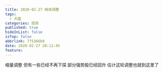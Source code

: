 ```yaml
---
title: 2020-02-27 继续调整
tags:
  - 大盘
categories: 投资
published: true
hideInList: false
isTop: false
abbrlink: 775366b9
date: 2020-02-27 20:11:45
feature:
---
```

缩量调整
但有一些已经不再下探
部分强势股已经回升
估计这轮调整也就到这里了
<!-- more -->
